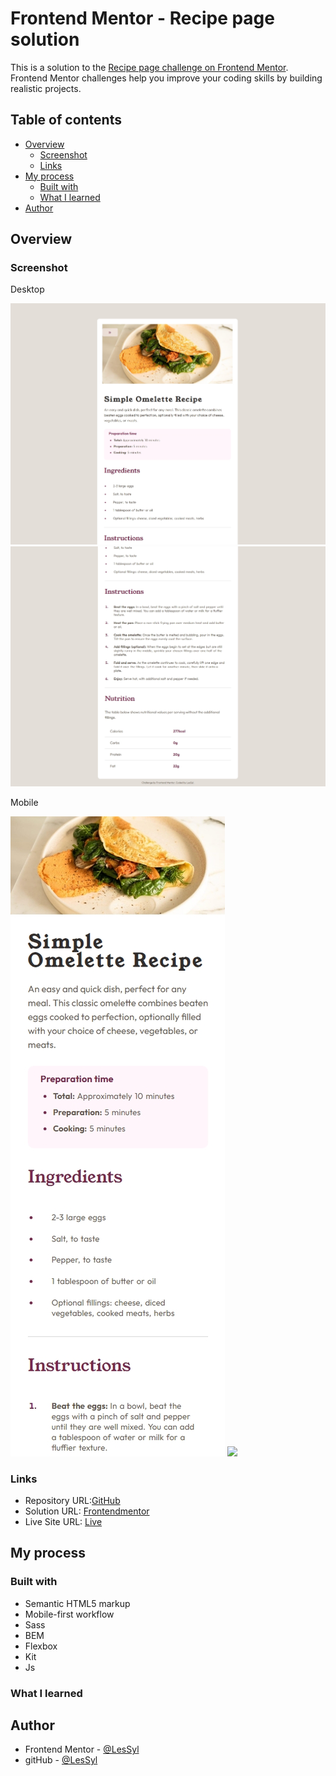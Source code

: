 # Frontend Mentor - Recipe page solution

This is a solution to the [Recipe page challenge on Frontend Mentor](https://www.frontendmentor.io/challenges/recipe-page-KiTsR8QQKm). Frontend Mentor challenges help you improve your coding skills by building realistic projects. 

## Table of contents
- [Overview](#overview)
  - [Screenshot](#screenshot)
  - [Links](#links)
- [My process](#my-process)
  - [Built with](#built-with)
  - [What I learned](#what-i-learned)
- [Author](#author)

## Overview

### Screenshot

Desktop

![](dist/img/desktop%201.jpeg)
![](dist/img/desktop%202.jpeg)

Mobile

![](dist/img/mobile%201.jpeg)
![](dist/img/mobile%202.jpeg)

### Links

- Repository URL:[GitHub]( https://github.com/LesSyl/recipe-page)
- Solution URL: [Frontendmentor]()
- Live Site URL: [Live]( https://lessyl.github.io/recipe-page/)
## My process

### Built with

- Semantic HTML5 markup
- Mobile-first workflow
- Sass
- BEM
- Flexbox
- Kit
- Js

### What I learned

## Author

- Frontend Mentor - [@LesSyl](https://www.frontendmentor.io/profile/LesSyl)
- gitHub - [@LesSyl](https://github.com/LesSyl)